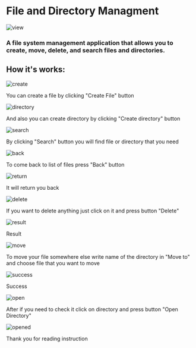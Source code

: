 <h1>File and Directory Managment</h1>

![view](pictures/2.png)
 <h3>A file system management application that allows you to create, move, delete, and search files and directories.</h3>
 <h2>How it's works:</h2>

 ![create](pictures/Screenshot_2.png)

 You can create a file by clicking "Create File" button

 ![directory](pictures/Screenshot_5.png)

 And also you can create directory by clicking "Create directory" button
 
 ![search](pictures/Screenshot_6.png)

 By clicking "Search" button you will find file or directory that you need
 
 ![back](pictures/Screenshot_7.png)

 To come back to list of files press "Back"
 button

 ![return](pictures/Screenshot_8.png)
 
 It will return you back

 ![delete](pictures/Screenshot_9.png)

 If you want to delete anything just click on it and press button "Delete"
 
 ![result](pictures/Screenshot_10.png)

 Result

 ![move](pictures/Screenshot_12.png)

 To move your file somewhere else write name of the directory in "Move to" and choose file that you want to move

 ![success](pictures/Screenshot_13.png)

 Success

 ![open](pictures/Screenshot_14.png)

 After if you need to check it click on directory and press button "Open Directory"

 ![opened](pictures/Screenshot_15.png)

 Thank you for reading instruction
